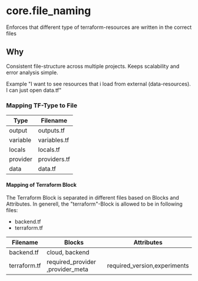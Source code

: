 # core.file_naming

Enforces that different type of terraform-resources are written
in the correct files

## Why

Consistent file-structure across multiple projects. Keeps scalability and
error analysis simple.

Example "I want to see resources that i load from external (data-resources). I
can just open data.tf"

### Mapping TF-Type to File

| Type     | Filename     |
|----------|--------------|
| output   | outputs.tf   |
| variable | variables.tf |
| locals   | locals.tf    |
| provider | providers.tf |
| data     | data.tf      |

#### Mapping of Terraform Block

The Terraform Block is separated in different files based on Blocks and Attributes.
In generell, the "terraform"-Block is allowed to be in following files:

- backend.tf
- terraform.tf

| Filename     | Blocks                           | Attributes                   |
|--------------|----------------------------------|------------------------------|
| backend.tf   | cloud, backend                   |                              |
| terraform.tf | required_provider ,provider_meta | required_version,experiments |
